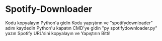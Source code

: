 # Spotify-Downloader


Kodu kopyalayın Python'a gidin Kodu yapıştırın ve "spotifydownloader" adını kaydedin Python'u kapatın CMD'ye gidin "py spotifydownloader.py" yazın Spotify URL'sini kopyalayın ve Yapıştırın Bitti!

